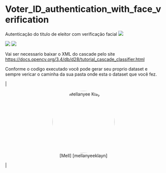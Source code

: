 # Voter_ID_authentication_with_face_verification

  Autenticação do titulo de eleitor com verificação facial
![](https://img.shields.io/badge/Voter_ID_authentication_with_face_verification)

![](https://img.shields.io/badge/Python-blue)
![](https://img.shields.io/badge/OPenCV-green)

Vai ser necessario baixar o XML do cascade pelo site https://docs.opencv.org/3.4/db/d28/tutorial_cascade_classifier.html

Conforme o codigo executado você pode gerar seu proprio dataset e sempre vericar o caminha da sua pasta onde esta o dataset que você fez.


|<p align="center"><img style="border-radius: 200px" width="200px"  src="https://avatars.githubusercontent.com/u/47692595?v=4"  alt="Mellanyee Klayn" /><br />[Mell]   [mellanyeeklayn]</p>|<p align="center">
